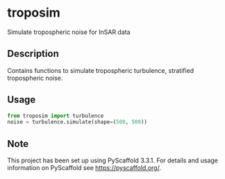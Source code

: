 # troposim

Simulate tropospheric noise for InSAR data


## Description

Contains functions to simulate tropospheric turbulence, stratified tropospheric noise.

## Usage

```python
from troposim import turbulence
noise = turbulence.simulate(shape=(500, 500))

```



## Note

This project has been set up using PyScaffold 3.3.1. For details and usage
information on PyScaffold see https://pyscaffold.org/.
